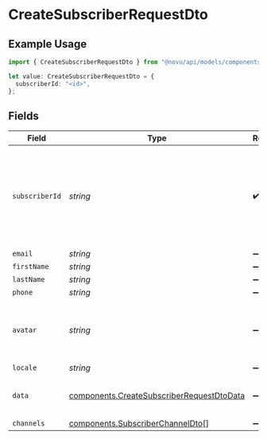 # CreateSubscriberRequestDto

## Example Usage

```typescript
import { CreateSubscriberRequestDto } from "@novu/api/models/components";

let value: CreateSubscriberRequestDto = {
  subscriberId: "<id>",
};
```

## Fields

| Field                                                                                                             | Type                                                                                                              | Required                                                                                                          | Description                                                                                                       |
| ----------------------------------------------------------------------------------------------------------------- | ----------------------------------------------------------------------------------------------------------------- | ----------------------------------------------------------------------------------------------------------------- | ----------------------------------------------------------------------------------------------------------------- |
| `subscriberId`                                                                                                    | *string*                                                                                                          | :heavy_check_mark:                                                                                                | The internal identifier you used to create this subscriber, usually correlates to the id the user in your systems |
| `email`                                                                                                           | *string*                                                                                                          | :heavy_minus_sign:                                                                                                | N/A                                                                                                               |
| `firstName`                                                                                                       | *string*                                                                                                          | :heavy_minus_sign:                                                                                                | N/A                                                                                                               |
| `lastName`                                                                                                        | *string*                                                                                                          | :heavy_minus_sign:                                                                                                | N/A                                                                                                               |
| `phone`                                                                                                           | *string*                                                                                                          | :heavy_minus_sign:                                                                                                | N/A                                                                                                               |
| `avatar`                                                                                                          | *string*                                                                                                          | :heavy_minus_sign:                                                                                                | An http url to the profile image of your subscriber                                                               |
| `locale`                                                                                                          | *string*                                                                                                          | :heavy_minus_sign:                                                                                                | N/A                                                                                                               |
| `data`                                                                                                            | [components.CreateSubscriberRequestDtoData](../../models/components/createsubscriberrequestdtodata.md)            | :heavy_minus_sign:                                                                                                | Optional custom data for the subscriber                                                                           |
| `channels`                                                                                                        | [components.SubscriberChannelDto](../../models/components/subscriberchanneldto.md)[]                              | :heavy_minus_sign:                                                                                                | N/A                                                                                                               |